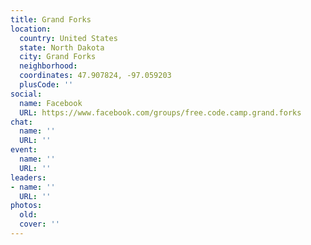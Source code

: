 ```yaml
---
title: Grand Forks
location:
  country: United States
  state: North Dakota
  city: Grand Forks
  neighborhood: 
  coordinates: 47.907824, -97.059203
  plusCode: ''
social:
  name: Facebook
  URL: https://www.facebook.com/groups/free.code.camp.grand.forks
chat:
  name: ''
  URL: ''
event:
  name: ''
  URL: ''
leaders:
- name: ''
  URL: ''
photos:
  old: 
  cover: ''
---
```

